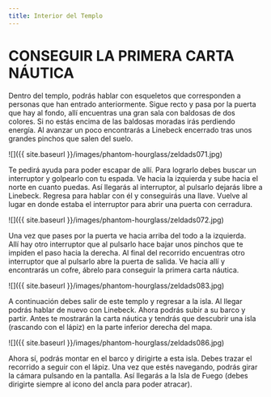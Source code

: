```yaml
---
title: Interior del Templo
---
```


# CONSEGUIR LA PRIMERA CARTA NÁUTICA

Dentro del templo, podrás hablar con esqueletos que corresponden a personas que han entrado anteriormente. Sigue recto y pasa por la puerta que hay al fondo, allí encuentras una gran sala con baldosas de dos colores. Si no estás encima de las baldosas moradas irás perdiendo energía. Al avanzar un poco encontrarás a Linebeck encerrado tras unos grandes pinchos que salen del suelo.

![]({{ site.baseurl }}/images/phantom-hourglass/zeldads071.jpg)

Te pedirá ayuda para poder escapar de allí. Para lograrlo debes buscar un interruptor y golpearlo con tu espada. Ve hacia la izquierda y sube hacia el norte en cuanto puedas. Así llegarás al interruptor, al pulsarlo dejarás libre a Linebeck. Regresa para hablar con él y conseguirás una llave. Vuelve al lugar en donde estaba el interruptor para abrir una puerta con cerradura.

![]({{ site.baseurl }}/images/phantom-hourglass/zeldads072.jpg)

Una vez que pases por la puerta ve hacia arriba del todo a la izquierda.  
Allí hay otro interruptor que al pulsarlo hace bajar unos pinchos que te impiden el paso hacia la derecha. Al final del recorrido encuentras otro interruptor que al pulsarlo abre la puerta de salida. Ve hacia allí y encontrarás un cofre, ábrelo para conseguir la primera carta náutica. 

![]({{ site.baseurl }}/images/phantom-hourglass/zeldads083.jpg)

A continuación debes salir de este templo y regresar a la isla. Al llegar podrás hablar de nuevo con Linebeck. Ahora podrás subir a su barco y partir. Antes te mostrarán la carta náutica y tendrás que descubrir una isla (rascando con el lápiz) en la parte inferior derecha del mapa.

![]({{ site.baseurl }}/images/phantom-hourglass/zeldads086.jpg)

Ahora sí, podrás montar en el barco y dirigirte a esta isla. Debes trazar el recorrido a seguir con el lápiz. Una vez que estés navegando, podrás girar la cámara pulsando en la pantalla. Así llegarás a la Isla de Fuego (debes dirigirte siempre al icono del ancla para poder atracar).